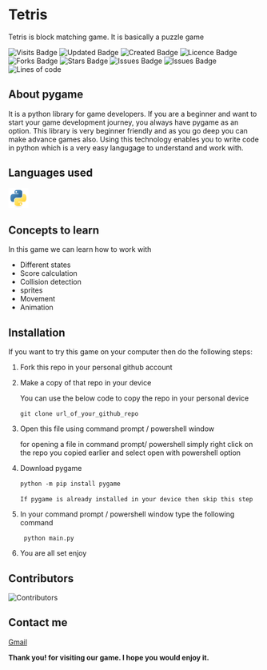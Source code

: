 # Tetris
Tetris is block matching game. It is basically a puzzle game

![Visits Badge](https://badges.pufler.dev/visits/Game-prince/Tetris)
![Updated Badge](https://badges.pufler.dev/updated/Game-prince/Tetris)
![Created Badge](https://badges.pufler.dev/created/Game-prince/Tetris)
![Licence Badge](https://img.shields.io/github/license/Game-prince/Tetris?style=flat-square)
![Forks Badge](https://img.shields.io/github/forks/Game-prince/Tetris?style=flat-square)
![Stars Badge](https://img.shields.io/github/stars/Game-prince/Tetris?style=flat-square)
![Issues Badge](https://img.shields.io/github/issues/Game-prince/Tetris?style=flat-square)
![Issues Badge](https://img.shields.io/github/issues-pr/Game-prince/Tetris?style=flat-square)
![Lines of code](https://img.shields.io/tokei/lines/github/Game-prince/Tetris?style=flat-square)

## About pygame
It is a python library for game developers. If you are a beginner and want to start your game development journey, you always have pygame as an option. This library is very beginner friendly and as you go deep you can make advance games also. Using this technology enables you to write code in python which is a very easy langugage to understand and work with.

## Languages used
<p align="left">
<img src="https://raw.githubusercontent.com/devicons/devicon/master/icons/python/python-original.svg"alt="python" width="40"/>  <a href="https://reactjs.org/" target="_blank"></a>
<p>

## Concepts to learn
In this game we can learn how to work with 
* Different states
* Score calculation
* Collision detection 
* sprites 
* Movement
* Animation

## Installation
If you want to try this game on your computer then do the following steps:

1. Fork this repo in your personal github account
2. Make a copy of that repo in your device

    You can use the below code to copy the repo in your personal device
    ```
    git clone url_of_your_github_repo
    ```
3. Open this file using command prompt / powershell window

    for opening a file in command prompt/ powershell simply right click on the repo you copied earlier and select open with powershell option
4. Download pygame 
    ```
    python -m pip install pygame
    ```
    `If pygame is already installed in your device then skip this step`
5. In your command prompt / powershell window type the following command
    ```
     python main.py
    ```

6. You are all set enjoy

## Contributors
![Contributors](https://contrib.rocks/image?repo=Game-prince/Tetris)

## Contact me
[Gmail](mailto:rishi7258prince@gmail.com)

**Thank you! for visiting our game. I hope you would enjoy it.**